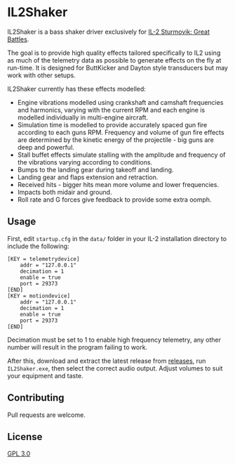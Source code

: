 ﻿# IL2Shaker

IL2Shaker is a bass shaker driver exclusively for [IL-2 Sturmovik: Great Battles](https://il2sturmovik.com/).

The goal is to provide high quality effects tailored specifically to IL2 using as much of the telemetry data as possible
to generate effects on the fly at run-time. 
It is designed for ButtKicker and Dayton style transducers but may work with other setups.

IL2Shaker currently has these effects modelled:
* Engine vibrations modelled using crankshaft and camshaft frequencies and harmonics, varying with the current RPM and each engine is modelled individually in multi-engine aircraft.
* Simulation time is modelled to provide accurately spaced gun fire according to each guns RPM. Frequency and volume of gun fire effects are determined by the kinetic energy of the projectile - big guns are deep and powerful.
* Stall buffet effects simulate stalling with the amplitude and frequency of the vibrations varying according to conditions.
* Bumps to the landing gear during takeoff and landing.
* Landing gear and flaps extension and retraction.
* Received hits - bigger hits mean more volume and lower frequencies.
* Impacts both midair and ground.
* Roll rate and G forces give feedback to provide some extra oomph.

## Usage

First, edit `startup.cfg` in the `data/` folder in your IL-2 installation directory to include the following:

```
[KEY = telemetrydevice]
    addr = "127.0.0.1"
    decimation = 1
    enable = true
    port = 29373
[END]
[KEY = motiondevice]
    addr = "127.0.0.1"
    decimation = 1
    enable = true
    port = 29373
[END]
```

Decimation must be set to 1 to enable high frequency telemetry, any other number will result in the program failing to work.

After this, download and extract the latest release from [releases](https://github.com/sicsix/IL2Shaker/releases), run `IL2Shaker.exe`, then select the correct audio output.
Adjust volumes to suit your equipment and taste.

## Contributing

Pull requests are welcome.

## License

[GPL 3.0](https://choosealicense.com/licenses/gpl-3.0/)
